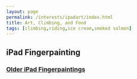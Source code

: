 ```yaml
---
layout: page
permalink: /interests/ipadart/index.html
title: Art, Climbing, and Food
tags: [climbing,riding,ice cream,smoked salmon]
---
```


## iPad Fingerpainting

### [Older iPad Fingerpaintings](../older-ipadart)
